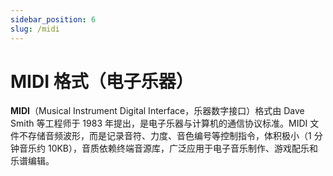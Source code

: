 ```yaml
---
sidebar_position: 6
slug: /midi
---
```


# MIDI 格式（电子乐器）

**MIDI**（Musical Instrument Digital Interface，乐器数字接口）格式由 Dave Smith 等工程师于 1983 年提出，是电子乐器与计算机的通信协议标准。MIDI 文件不存储音频波形，而是记录音符、力度、音色编号等控制指令，体积极小（1 分钟音乐约 10KB），音质依赖终端音源库，广泛应用于电子音乐制作、游戏配乐和乐谱编辑。

